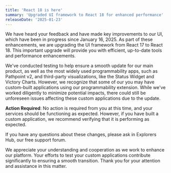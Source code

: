 ```yaml
---
title: 'React 18 is here'
summary: 'Upgraded UI framework to React 18 for enhanced performance'
releaseDate: '2025-01-23'
---
```


We have heard your feedback and have made key improvements to our UI, which have been in progress since January 16, 2025. As part of these enhancements, we are upgrading the UI framework from React 17 to React 18. This important upgrade will provide you with efficient, up-to-date tools and performance enhancements.

We've conducted testing to help ensure a smooth update for our main product, as well as the most widely used programmability apps, such as Pathpoint v2, and third-party visualizations, like the Status Widget and Victory Charts. However, we recognize that some of our you may have custom-built applications using our programmability extension. While we've worked diligently to minimize potential impacts, there could still be unforeseen issues affecting these custom applications due to the update.

**Action Required**: No action is required from you at this time, and your services should be functioning as expected. However, if you have built a custom application, we recommend verifying that it is performing as expected.

If you have any questions about these changes, please ask in Explorers Hub, our free support forum.

We appreciate your understanding and cooperation as we work to enhance our platform. Your efforts to test your custom applications contribute significantly to ensuring a smooth transition. Thank you for your attention and assistance in this matter.
